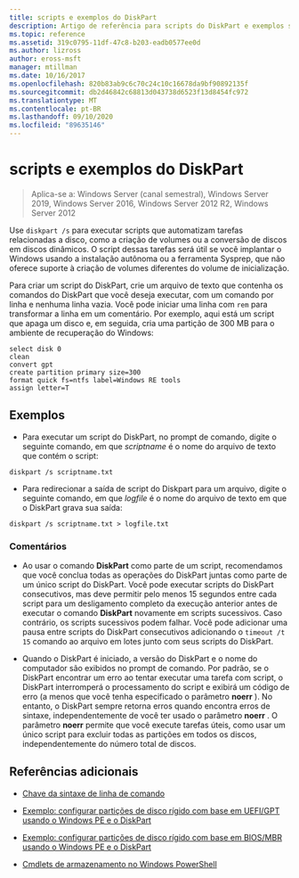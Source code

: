 ```yaml
---
title: scripts e exemplos do DiskPart
description: Artigo de referência para scripts do DiskPart e exemplos sobre como automatizar tarefas relacionadas ao disco, como a criação de volumes ou a conversão de discos em discos dinâmicos.
ms.topic: reference
ms.assetid: 319c0795-11df-47c8-b203-eadb0577ee0d
ms.author: lizross
author: eross-msft
manager: mtillman
ms.date: 10/16/2017
ms.openlocfilehash: 820b83ab9c6c70c24c10c16678da9bf90892135f
ms.sourcegitcommit: db2d46842c68813d043738d6523f13d8454fc972
ms.translationtype: MT
ms.contentlocale: pt-BR
ms.lasthandoff: 09/10/2020
ms.locfileid: "89635146"
---
```

# <a name="diskpart-scripts-and-examples"></a>scripts e exemplos do DiskPart

> Aplica-se a: Windows Server (canal semestral), Windows Server 2019, Windows Server 2016, Windows Server 2012 R2, Windows Server 2012

Use `diskpart /s` para executar scripts que automatizam tarefas relacionadas a disco, como a criação de volumes ou a conversão de discos em discos dinâmicos. O script dessas tarefas será útil se você implantar o Windows usando a instalação autônoma ou a ferramenta Sysprep, que não oferece suporte à criação de volumes diferentes do volume de inicialização.

Para criar um script do DiskPart, crie um arquivo de texto que contenha os comandos do DiskPart que você deseja executar, com um comando por linha e nenhuma linha vazia. Você pode iniciar uma linha com `rem` para transformar a linha em um comentário. Por exemplo, aqui está um script que apaga um disco e, em seguida, cria uma partição de 300 MB para o ambiente de recuperação do Windows:

```
select disk 0
clean
convert gpt
create partition primary size=300
format quick fs=ntfs label=Windows RE tools
assign letter=T
```

## <a name="examples"></a>Exemplos

- Para executar um script do DiskPart, no prompt de comando, digite o seguinte comando, em que *scriptname* é o nome do arquivo de texto que contém o script:

```
diskpart /s scriptname.txt
```

- Para redirecionar a saída de script do Diskpart para um arquivo, digite o seguinte comando, em que *logfile* é o nome do arquivo de texto em que o DiskPart grava sua saída:

```
diskpart /s scriptname.txt > logfile.txt
```

### <a name="remarks"></a>Comentários

- Ao usar o comando **DiskPart** como parte de um script, recomendamos que você conclua todas as operações do DiskPart juntas como parte de um único script do DiskPart. Você pode executar scripts do DiskPart consecutivos, mas deve permitir pelo menos 15 segundos entre cada script para um desligamento completo da execução anterior antes de executar o comando **DiskPart** novamente em scripts sucessivos. Caso contrário, os scripts sucessivos podem falhar. Você pode adicionar uma pausa entre scripts do DiskPart consecutivos adicionando o `timeout /t 15` comando ao arquivo em lotes junto com seus scripts do DiskPart.

- Quando o DiskPart é iniciado, a versão do DiskPart e o nome do computador são exibidos no prompt de comando. Por padrão, se o DiskPart encontrar um erro ao tentar executar uma tarefa com script, o DiskPart interromperá o processamento do script e exibirá um código de erro (a menos que você tenha especificado o parâmetro **noerr** ). No entanto, o DiskPart sempre retorna erros quando encontra erros de sintaxe, independentemente de você ter usado o parâmetro **noerr** . O parâmetro **noerr** permite que você execute tarefas úteis, como usar um único script para excluir todas as partições em todos os discos, independentemente do número total de discos.

## <a name="additional-references"></a>Referências adicionais

- [Chave da sintaxe de linha de comando](command-line-syntax-key.md)

- [Exemplo: configurar partições de disco rígido com base em UEFI/GPT usando o Windows PE e o DiskPart](/previous-versions/windows/it-pro/windows-8.1-and-8/hh825686(v=win.10))

- [Exemplo: configurar partições de disco rígido com base em BIOS/MBR usando o Windows PE e o DiskPart](/previous-versions/windows/it-pro/windows-8.1-and-8/hh825677(v=win.10))

- [Cmdlets de armazenamento no Windows PowerShell](/powershell/module/storage/?view=win10-ps)
